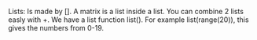 Lists: Is made by []. A matrix is a list inside a list. You can combine 2 lists easly with +. We have a list function list(). For example list(range(20)), this gives the numbers from 0-19.